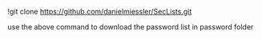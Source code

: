 !git clone https://github.com/danielmiessler/SecLists.git

use the above command to download the password list in password folder
